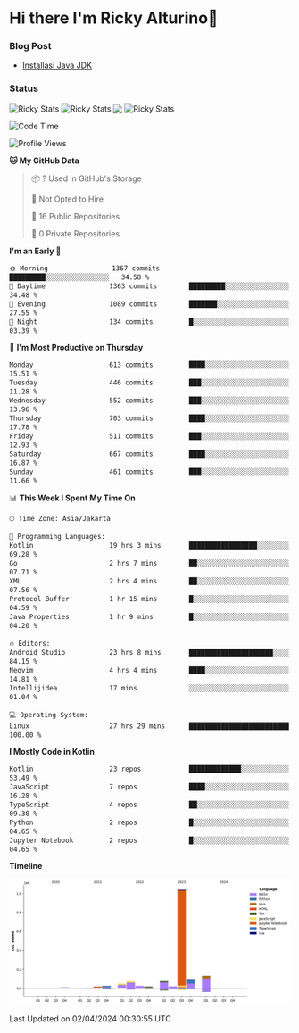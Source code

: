 # Hi there I'm Ricky Alturino👋

### Blog Post

<!-- BLOG-POST-LIST:START -->

- [Installasi Java JDK](https://onirutla.medium.com/installasi-java-jdk-ec701beeb5cb?source=rss-d9d81c918cc9------2)
<!-- BLOG-POST-LIST:END -->

### Status

<img align="center" alt="Ricky Stats" src="https://github-readme-stats.vercel.app/api?username=Alturino&theme=dark&show_icons=true&hide_border=false" />
<img align="center" alt="Ricky Stats" src="https://github-readme-stats.vercel.app/api/top-langs/?username=Alturino&theme=dark&show_icons=true&layout=compact"/>
<img align="center" width="640px" src="https://github-readme-stats.vercel.app/api/wakatime?username=Alturino&layout=compact&hide_border=true&theme=dark">
<img align="center" alt="Ricky Stats" src="https://leetcard.jacoblin.cool/onirutla?border=0&radius=20&ext=activity"/>

<!--START_SECTION:waka-->
![Code Time](http://img.shields.io/badge/Code%20Time-175%20hrs%203%20mins-blue)

![Profile Views](http://img.shields.io/badge/Profile%20Views-0-blue)

**🐱 My GitHub Data** 

> 📦 ? Used in GitHub's Storage 
 > 
> 🚫 Not Opted to Hire
 > 
> 📜 16 Public Repositories 
 > 
> 🔑 0 Private Repositories 
 > 
**I'm an Early 🐤** 

```text
🌞 Morning                1367 commits        █████████░░░░░░░░░░░░░░░░   34.58 % 
🌆 Daytime                1363 commits        █████████░░░░░░░░░░░░░░░░   34.48 % 
🌃 Evening                1089 commits        ███████░░░░░░░░░░░░░░░░░░   27.55 % 
🌙 Night                  134 commits         █░░░░░░░░░░░░░░░░░░░░░░░░   03.39 % 
```
📅 **I'm Most Productive on Thursday** 

```text
Monday                   613 commits         ████░░░░░░░░░░░░░░░░░░░░░   15.51 % 
Tuesday                  446 commits         ███░░░░░░░░░░░░░░░░░░░░░░   11.28 % 
Wednesday                552 commits         ███░░░░░░░░░░░░░░░░░░░░░░   13.96 % 
Thursday                 703 commits         ████░░░░░░░░░░░░░░░░░░░░░   17.78 % 
Friday                   511 commits         ███░░░░░░░░░░░░░░░░░░░░░░   12.93 % 
Saturday                 667 commits         ████░░░░░░░░░░░░░░░░░░░░░   16.87 % 
Sunday                   461 commits         ███░░░░░░░░░░░░░░░░░░░░░░   11.66 % 
```


📊 **This Week I Spent My Time On** 

```text
🕑︎ Time Zone: Asia/Jakarta

💬 Programming Languages: 
Kotlin                   19 hrs 3 mins       █████████████████░░░░░░░░   69.28 % 
Go                       2 hrs 7 mins        ██░░░░░░░░░░░░░░░░░░░░░░░   07.71 % 
XML                      2 hrs 4 mins        ██░░░░░░░░░░░░░░░░░░░░░░░   07.56 % 
Protocol Buffer          1 hr 15 mins        █░░░░░░░░░░░░░░░░░░░░░░░░   04.59 % 
Java Properties          1 hr 9 mins         █░░░░░░░░░░░░░░░░░░░░░░░░   04.20 % 

🔥 Editors: 
Android Studio           23 hrs 8 mins       █████████████████████░░░░   84.15 % 
Neovim                   4 hrs 4 mins        ████░░░░░░░░░░░░░░░░░░░░░   14.81 % 
Intellijidea             17 mins             ░░░░░░░░░░░░░░░░░░░░░░░░░   01.04 % 

💻 Operating System: 
Linux                    27 hrs 29 mins      █████████████████████████   100.00 % 
```

**I Mostly Code in Kotlin** 

```text
Kotlin                   23 repos            █████████████░░░░░░░░░░░░   53.49 % 
JavaScript               7 repos             ████░░░░░░░░░░░░░░░░░░░░░   16.28 % 
TypeScript               4 repos             ██░░░░░░░░░░░░░░░░░░░░░░░   09.30 % 
Python                   2 repos             █░░░░░░░░░░░░░░░░░░░░░░░░   04.65 % 
Jupyter Notebook         2 repos             █░░░░░░░░░░░░░░░░░░░░░░░░   04.65 % 
```



**Timeline**

![Lines of Code chart](https://raw.githubusercontent.com/Alturino/Alturino/main/assets/bar_graph.png)


 Last Updated on 02/04/2024 00:30:55 UTC
<!--END_SECTION:waka-->
